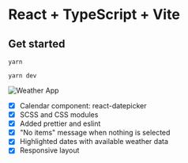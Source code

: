 # React + TypeScript + Vite

## Get started
`yarn`

`yarn dev`

![Weather App](https://github.com/tymoxx/weather-calendar/blob/main/public/assets/weather-app-extended.gif)

- [x] Calendar component: react-datepicker
- [x] SCSS and CSS modules
- [x] Added prettier and eslint
- [x] "No items" message when nothing is selected
- [x] Highlighted dates with available weather data 
- [x] Responsive layout
